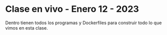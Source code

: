 # Clase en vivo - Enero 12 - 2023

Dentro tienen todos los programas y Dockerfiles para construir todo lo que vimos en esta clase.